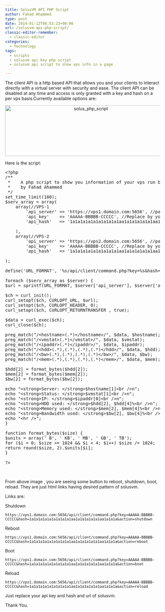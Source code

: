 ```yaml
---
title: SolusVM API PHP Script
author: Fahad Ahammed
type: post
date: 2014-01-12T06:53:23+00:00
url: /solusvm-api-php-script/
classic-editor-remember:
  - classic-editor
categories:
  - Technology
tags:
  - scripts
  - solusvm api key php script
  - solusvm api script to show vps info in a page

---
```

The client API is a http based API that allows you and your clients to interact directly with a virtual server with security and ease. The client API can be disabled at any time and access is only granted with a key and hash on a per vps basis.Currently available options are: <!--more-->

<p style="text-align: center;">
  <a href="https://i0.wp.com/fahadahammed.com/wp-content/uploads/2014/01/solus_php_script.png"><img loading="lazy" class="aligncenter size-full wp-image-1062" alt="solus_php_script" src="https://i0.wp.com/fahadahammed.com/wp-content/uploads/2014/01/solus_php_script.png?resize=543%2C165" width="543" height="165" srcset="https://i0.wp.com/fahadahammed.com/wp-content/uploads/2014/01/solus_php_script.png?w=543&ssl=1 543w, https://i0.wp.com/fahadahammed.com/wp-content/uploads/2014/01/solus_php_script.png?resize=300%2C91&ssl=1 300w" sizes="(max-width: 543px) 100vw, 543px" data-recalc-dims="1" /></a>
</p>

Here is the script:

<pre>&lt;?php
/**
 *    A php script to show you information of your vps run by solusvm.
 *    by Fahad Ahammed
 */
set_time_limit(180);
$serv_array = array(
    array(//VPS-1
        'api_server' =&gt; 'https://vps1.domain.com:5656', //panel login page
        'api_key'    =&gt; 'AAAAA-BBBBB-CCCCC', //Replace by yours
        'api_hash'   =&gt; '1a1a1a1a1a1a1a1a1a1aa1a1a1a1a1a1aa1a1a1a', //Replace by yours

    ),
    array(//VPS-2
        'api_server' =&gt; 'https://vps2.domain.com:5656', //panel login page
        'api_key'    =&gt; 'AAAAA-BBBBB-CCCCC', //Replace by yours
        'api_hash'   =&gt; '1a1a1a1a1a1a1a1a1a1aa1a1a1a1a1a1aa1a1a1a', //Replace by yours

);

define('URL_FORMAT', '%s/api/client/command.php?key=%s&hash=%s&action=info&ipaddr=true&bw=true&mem=true&hdd=true&status=true'); //url key hash

foreach ($serv_array as $server) {
$url = sprintf(URL_FORMAT, $server['api_server'], $server['api_key'], $server[api_hash]);

$ch = curl_init();
curl_setopt($ch, CURLOPT_URL, $url);
curl_setopt($ch, CURLOPT_HEADER, 0);
curl_setopt($ch, CURLOPT_RETURNTRANSFER , true);

$data = curl_exec($ch);
curl_close($ch);

preg_match("/&lt;hostname&gt;(.*)&lt;/hostname&gt;/", $data, $hostname);
preg_match("/&lt;vmstat&gt;(.*)&lt;/vmstat&gt;/", $data, $vmstat);
preg_match("/&lt;ipaddr&gt;(.*)&lt;/ipaddr&gt;/", $data, $ipaddr);
preg_match("/&lt;hdd&gt;(.*),(.*),(.*),(.*)&lt;/hdd&gt;/", $data, $hdd);
preg_match("/&lt;bw&gt;(.*),(.*),(.*),(.*)&lt;/bw&gt;/", $data, $bw);
preg_match("/&lt;mem&gt;(.*),(.*),(.*),(.*)&lt;/mem&gt;/", $data, $mem);

$hdd[2] = format_bytes($hdd[2]);
$mem[2] = format_bytes($mem[2]);
$bw[2] = format_bytes($bw[2]);

echo "&lt;strong&gt;Server: &lt;/strong&gt;$hostname[1]&lt;br /&gt;n";
echo "&lt;strong&gt;Status: &lt;/strong&gt;$vmstat[1]&lt;br /&gt;n";
echo "&lt;strong&gt;IP: &lt;/strong&gt;$ipaddr[0]&lt;br /&gt;n";
echo "&lt;strong&gt;HDD used: &lt;/strong&gt;$hdd[2], $hdd[4]%&lt;br /&gt;n";
echo "&lt;strong&gt;Memory used: &lt;/strong&gt;$mem[2], $mem[4]%&lt;br /&gt;n";
echo "&lt;strong&gt;Bandwidth used: &lt;/strong&gt;$bw[2], $bw[4]%&lt;br /&gt;n";
echo "&lt;hr /&gt;";
}

function format_bytes($size) {
$units = array(' B', ' KB', ' MB', ' GB', ' TB');
for ($i = 0; $size &gt;= 1024 && $i &lt; 4; $i++) $size /= 1024;
return round($size, 2).$units[$i];
}

?&gt;</pre>

&nbsp;

From above image , you are seeing some button to reboot, shutdown, boot, reload. They are just html links having desired pattern of solusvm.

Links are:

Shutdown

`https://vps1.domain.com:5656/api/client/command.php?key=AAAAA-BBBBB-CCCCC&hash=1a1a1a1a1a1a1a1a1a1aa1a1a1a1a1a1aa1a1a1a&action=shutdown`

Reboot

`https://vps1.domain.com:5656/api/client/command.php?key=AAAAA-BBBBB-CCCCC&hash=1a1a1a1a1a1a1a1a1a1aa1a1a1a1a1a1aa1a1a1a&action=reboot`

Boot

`https://vps1.domain.com:5656/api/client/command.php?key=AAAAA-BBBBB-CCCCC&hash=1a1a1a1a1a1a1a1a1a1aa1a1a1a1a1a1aa1a1a1a&action=boot`

Reload

`https://vps1.domain.com:5656/api/client/command.php?key=AAAAA-BBBBB-CCCCC&hash=1a1a1a1a1a1a1a1a1a1aa1a1a1a1a1a1aa1a1a1a&action=reload`

Just replace your api key and hash and url of solusvm.

Thank You.